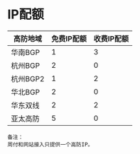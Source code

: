 

# IP配额



| 高防地域     | 免费IP配额 | 收费IP配额 |
| -------- | ------ | ------ |
| 华南BGP  | 1      | 3      |
| 杭州BGP | 2      | 0      |
| 杭州BGP2 | 1      | 2      |
| 华北BGP     | 2      | 0      |
| 华东双线     | 2      | 2      |
| 亚太高防 | 5 | 0 |

    备注：
    周付和网站接入只提供一个高防IP。